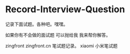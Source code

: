 # Record-Interview-Question
记录下面试题。各种吧。嘿嘿。

如果你有不会做的面试题 可以抛给我 我来帮你解答。


zingfront zingfront.cn 笔试题记录。
xiaomi 小米笔试题